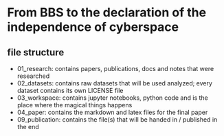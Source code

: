 # From BBS to the declaration of the independence of cyberspace



## file structure

* 01_research: contains papers, publications, docs and notes that were researched
* 02_datasets: contains raw datasets that will be used analyzed; every dataset contains its own LICENSE file
* 03_workspace: contains jupyter notebooks, python code and is the place where the magical things happens
* 04_paper: contains the markdown and latex files for the final paper
* 09_publication: contains the file(s) that will be handed in / published in the end